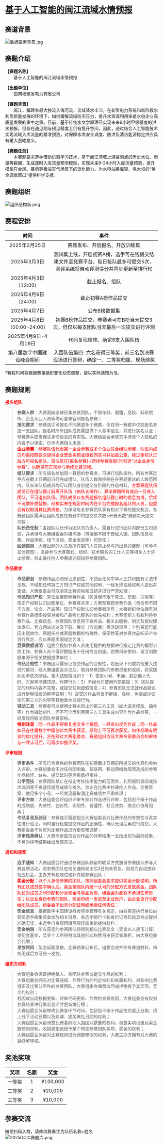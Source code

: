 <h1><a href="https://www.dcic-china.com/competitions/10173" target="_blank">基于人工智能的闽江流域水情预报</a></h1>
<h2><a id="_0"></a>赛道背景</h2>
<p><img src="https://competition-oss.dcic-china.com/dcic-production/admin/uploads/admin/editor/2025-02-08/%E6%95%B0%E6%8D%AE%E8%A6%81%E7%B4%A0%E8%83%8C%E6%99%AF-505381.jpg" alt="数据要素背景.jpg"></p>
<h2><a id="_3"></a>赛题介绍</h2>
<p><strong>【赛题名称】</strong><br>
  基于人工智能的闽江流域水情预报</p>
<p><strong>【出题单位】</strong><br>
  国网福建省电力有限公司</p>
<p><strong>【赛题背景】</strong><br>
  闽江，福建省最大独流入海河流，流域降水丰沛。在新型电力系统和新阶段水利高质量发展的环境下，如何缓解流域防汛压力，提升水资源利用率是水电企业高质量发展的重中之重。目前，基于传统水文学原理已实现未来9小时甲级精度的洪水预报，但存在遇见期与预见精度上仍有提升空间，因此，通过结合人工智能技术实现流域入库流量的精准预测，对保障水库安全调度、防洪及清洁能源稳定供应具有重大战略意义。</p>
<p><strong>【赛题任务】</strong><br>
  本赛题要求选手借助机器学习技术，基于闽江流域上游监测点的历史水位、雨量等数据，生成逐时入库流量预测模型，实现未来9-24小时入库流量预测，提升模型在台风、暴雨等极端天气场景下的泛化能力，为水电站腾库容、保大坝的“黄金调度窗口”提供科学支撑。</p>
<h2><a id="_16"></a>赛题组织</h2>
<p><img src="https://competition-oss.dcic-china.com/dcic-production/admin/uploads/admin/editor/2025-02-25/%E7%BB%84%E7%BB%87%E7%BB%93%E6%9E%84-%E6%96%B0-432572.png" alt="组织结构新.png"></p>
<h2><a id="_19"></a>赛程安排</h2>
<table>
<thead>
<tr>
<th style="text-align:center">时间</th>
<th style="text-align:center">事件</th>
</tr>
</thead>
<tbody>
<tr>
<td style="text-align:center">2025年2月25日</td>
<td style="text-align:center">赛题发布、开启报名、开放训练集</td>
</tr>
<tr>
<td style="text-align:center">2025年3月3日</td>
<td style="text-align:center">测试集上线，开启初赛A榜，选手可在线提交结果文件至竞赛平台，每日每队最多可提交5次，测评系统将自动评测得分并同步更新至排行榜</td>
</tr>
<tr>
<td style="text-align:center">2025年4月3日（12:00）</td>
<td style="text-align:center">截止报名、组队</td>
</tr>
<tr>
<td style="text-align:center">2025年4月6日（24:00）</td>
<td style="text-align:center">截止初赛A榜作品提交</td>
</tr>
<tr>
<td style="text-align:center">2025年4月7日</td>
<td style="text-align:center">公布B榜数据集</td>
</tr>
<tr>
<td style="text-align:center">2025年4月8日（00:00-24:00）</td>
<td style="text-align:center">初赛B榜作品提交。参赛者可在B榜当天提交3次，但仅以每支团队当天最后一次提交进行评测</td>
</tr>
<tr>
<td style="text-align:center">2025年4月9日-4月19日</td>
<td style="text-align:center">代码复现审核，确定6支入围队伍</td>
</tr>
<tr>
<td style="text-align:center">第八届数字中国建设峰会期间</td>
<td style="text-align:center">入围队伍第四-六名获得三等奖，前三名到决赛现场进行答辩，确定一、二等奖归属，现场颁奖</td>
</tr>
</tbody>
</table>
<p>*赛程时间将根据赛事组织变化动态调整，请以实际通知为准。</p>
<h2><a id="_32"></a>赛题规则</h2>
<p><font color="Red"><strong>报名组队</strong></font></p>
<blockquote>
<p><strong>参赛人群</strong>：大赛面向全球征集参赛团队，不限年龄、国籍，高校、科研院所、企业从业人员等均可登录官网报名参赛；<br>
<strong>报名要求</strong>：参赛选手可报名不同赛道多个赛题，但在同一赛题中仅能报名参加一支团队。报名时所有团队成员需提供个人基本信息，并进行实名认证；参赛选手应当保证身份信息的真实性。大赛组委会承诺其中涉及个人隐私的内容予以保密，仅作大赛相关用途；<br>
<font color="Red"><strong>企业参赛</strong>：参赛队伍代表某一企业参赛或多个企业联合组队参赛，队伍内成员均需按照要求提供企业营业执照或授权同意书并加盖公章，经过审核认证后方可报名组队，需注意在[报名参赛]-[选择参赛类型]时勾选“以企业身份参赛”，以确保可正常参与后续比赛流程。</font><br>
<strong>组队要求</strong>：所有报名参加同一赛题的参赛者，可进行组队操作。所有参赛选手应在截止日期前自行完成组队，队伍人数需控制在各赛题要求的人数范围内。队长和队伍成员均可以团队身份提交各阶段的作品材料。<font color="Red">方案赛题队伍成员可在组队截止前离开队伍（由队长操作），算法赛题所有成员一旦进入团队，不可退出队伍。团队成员以各赛题报名组队截止时的信息为准，后续不可增补或替换，经核实未在规定时间内在平台完成报名组队的人员，组委会有权取消其比赛资格。</font>为保证每支参赛团队享有相对平等的提交机会，各赛题组队需满足组队成员在赛题中的提交总次数≤开赛天数*赛题每天提交次数；<br>
<strong>队长责任制</strong>：各团队队长作为团队的负责人，需自行进行团队内部分工和协调，并承担与大赛组委会对接沟通（包括但不限于晋级入围、团队信息收集、作品审核、线下活动、奖金发放等）的责任；<br>
<strong>回避原则</strong>：大赛出题的人员及所在部门人员禁止参与所出具的赛题（可参与其他赛题），直接参与大赛策划、组织、技术服务的工作人员等相关人士禁止参赛，禁止委托他人参赛或违规指导参赛团队。</p>
</blockquote>
<p><font color="Red"><strong>作品要求</strong></font></p>
<blockquote>
<p><strong>作品原创</strong>：参赛作品必须保证原创性，不违反任何中华人民共和国有关法律法规，不侵犯任何第三方知识产权或其他权利，一经发现或经权利人提出并查证，大赛组委会将取消其比赛资格和成绩并进行严肃处理；<br>
<strong>作品知识产权</strong>：算法型赛题参赛作品（包含但不限于算法、模型、方案等）知识产权默认归出题单位、参赛者共享；方案型赛题参赛作品（包含但不限于方案、论文、产品等）知识产权默认归参赛者所有；大赛组织单位拥有对参赛作品组织投资对接和产品孵化服务的优先权利；大赛组织方有权利将参赛作品、比赛信息、参赛团队信息用于宣传品、相关出版物、制定及授权媒体发布、官方网站浏览及下载、展览（含巡展）等活动项目；个别赛题可能因出题单位、赛题任务或赛题数据的特殊性、保密性等对参赛作品知识产权另行界定，应以赛题页面规定为准；<br>
<strong>竞赛数据说明</strong>：组委会授权参赛人员使用提供的数据进行指定比赛的模型训练工作，参赛人员不得将数据用于任何商业用途。若做科研使用，请注明数据来源于相关数据提供单位；<br>
<strong>作品合规性</strong>：参赛团队需保证提交作品的合规性，若出现下列或其他重大违规的情况，经大赛组委会合议后，取消参赛团队的参赛资格和成绩，获奖团队名单依次顺延。重大违规情况如下：1）使用小号、串通、剽窃他人代码、方案等涉嫌违规、作弊行为；2）不经允许使用外部数据；3）团队提交的材料内容不完整，或提交任何虚假信息；4）参赛团队无法就作品疑议进行足够信服的解释说明；5）提交的作品包含不健康、淫秽、色情或诽谤任何第三方的内容等其他重大违规行为。<br>
<strong>辅助工具</strong>：参赛者可以使用比赛未禁止的第三方工具（如大语言模型、插件等）作为辅助创作，但不可全盘引用第三方工具生成内容作为作品参赛，一经发现将取消团队参赛资格。<br>
<font color="red"><strong>特别注意</strong>：同一作品不得重复提交多个赛题，一经查出视为作废；同一作品如已在往届数字中国创新大赛中获奖，原则上不可再次获奖。如作品确有明显的优化提升，且在经过大赛组委会、赛道组织方及大赛专家委员会的审核与一致认可后，可再次申报评奖。</font></p>
</blockquote>
<p><font color="Red"><strong>评审规则</strong></font></p>
<blockquote>
<p><strong>评审条件</strong>：所有符合资格的参赛团队在初赛截止日期前所提交的作品均会纳入评审。大赛组委会不对任何因电脑、互联网、移动网络故障而造成的参赛作品损坏、缺失、提交延时等后果承担责任；<br>
<strong>公平竞技</strong>：参赛团队禁止在指定考核技术能力的范围外，利用规则漏洞或技术漏洞等不良途径提高成绩与排名，禁止在比赛中抄袭他人作品、交换答案、使用多个小号，一经发现将取消比赛成绩并严肃处理；<br>
<strong>评审方向</strong>：大赛组委会将组织评审专家对作品进行评审，包括但不限于作品的成熟度、先进性、创新性、实用性、普适性、社会效益、商业价值等因素；<br>
<strong>作品复现及验证</strong>：参赛选手需要配合大赛组委会对比赛作品的有效性与真实性进行验证，同时自行检查提交作品的正确性，确认无误后再进行提交，大赛组委会不负责对比赛作品进行更改和调整；<br>
<strong>评审结果确认</strong>：大赛专家委员会对作品的评审结果一旦给出则为最终结果，不另对评审结果给出反馈意见。</p>
</blockquote>
<p><font color="Red"><strong>通知和获奖</strong></font></p>
<blockquote>
<p><strong>选手通知</strong>：大赛组委会将通过参赛团队预留的联系方式邀请参赛团队参与大赛各项活动，若参赛团队在相关通知发出后3日内未答复，则视为自动放弃相应机会，主办方有权顺位递补其他参赛团队；<br>
<font color="Red"><strong>奖金分配</strong>：以个人身份参赛的团队，按照组委会要求提供奖金分配说明，所有团队成员签字确认后，奖金按照队内统一认可的分配方式发放奖金，团队队长对成员之间分配和分发奖金与奖品负责，组委会对此将不承担任何责任；以企业身份参赛的团队，奖金将统一发放至企业账户，由企业自行分配给团队成员，组委会不出具分配证明或承担任何责任；</font><br>
<strong>奖金信息</strong>：根据数字中国建设峰会资金管理有关规定，由各赛道执行单位向获奖选手收集奖金发放相关信息，各选手银行卡和身份证号码信息务必提供准确无误，由选手自身原因填写错误需重新提供材料；<br>
<strong>奖金纳税</strong>：所有获奖的参赛团队将得到相应比赛奖金（奖金以人民币计算）或配套基金，奖金个人所得税或其他形式税费将由获奖者承担，由大赛组委会代缴；<br>
<strong>发放时间</strong>：奖金延期发放。比赛结果公布后，组委会收齐所有赛道材料，审核无误后方可统一发放。</p>
</blockquote>
<p><font color="Red"><strong>组织方权利</strong></font></p>
<blockquote>
<p>大赛组委会保留拒绝某人、某团队参赛或提交作品的权利；<br>
大赛组委会拥有对比赛违规、作弊行为的判定权利和处置权利，对影响比赛组织及比赛公平性的参赛团队，大赛组委会保留收回或拒绝授予其奖项、奖金的权利；<br>
若因故出现数据更新、评审代码更新、作弊检查等原因，大赛组委会有权对参赛结果进行重新测评并更新排行榜；<br>
大赛组委会保留修改比赛各环节时间，包括但不限于作品提交截止日期、线上线下活动日期以及路演、颁奖典礼日期的权利；<br>
大赛组委会保留调整比赛各阶段入围团队数量的权利，调整奖项设置及奖金数额的权利，收回或拒绝授予某个特定参赛团队奖项、奖金的权利；<br>
大赛组委会保留对比赛规则进行调整修改的权利，大赛主办方拥有对大赛的最终解释权。</p>
</blockquote>
<h2><a id="_71"></a>奖池奖项</h2>
<table>
<thead>
<tr>
<th style="text-align:center">奖项</th>
<th style="text-align:center">名额</th>
<th style="text-align:center">奖金</th>
</tr>
</thead>
<tbody>
<tr>
<td style="text-align:center">一等奖</td>
<td style="text-align:center">1</td>
<td style="text-align:center">¥100,000</td>
</tr>
<tr>
<td style="text-align:center">二等奖</td>
<td style="text-align:center">2</td>
<td style="text-align:center">¥20,000</td>
</tr>
<tr>
<td style="text-align:center">三等奖</td>
<td style="text-align:center">3</td>
<td style="text-align:center">¥10,000</td>
</tr>
</tbody>
</table>
<h2><a id="_78"></a>参赛交流</h2>
<p>微信扫码入群，请修改群备注为队伍名称+姓名<br>
<img src="https://competition-oss.dcic-china.com/dcic-production/admin/uploads/admin/editor/2025-02-20/2025DCIC-%E8%B5%9B%E9%A2%98%E5%85%AD-255772.png" alt="2025DCIC赛题六.png"></p>
